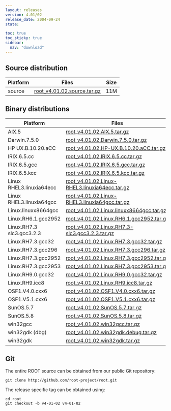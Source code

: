 ```yaml
---
layout: releases
version: 4.01/02
release_date: 2004-09-24
state:

toc: true
toc_sticky: true
sidebar:
  nav: "download"
---
```



## Source distribution

| Platform       | Files | Size |
|-----------|-------|-----|
| source | [root_v4.01.02.source.tar.gz](https://root.cern.ch/download/root_v4.01.02.source.tar.gz) |  11M |


## Binary distributions

| Platform       | Files | Size |
|-----------|-------|-----|
| AIX.5 | [root_v4.01.02.AIX.5.tar.gz](https://root.cern.ch/download/root_v4.01.02.AIX.5.tar.gz) |  24M |
| Darwin.7.5.0 | [root_v4.01.02.Darwin.7.5.0.tar.gz](https://root.cern.ch/download/root_v4.01.02.Darwin.7.5.0.tar.gz) |  37M |
| HP UX.B.10.20.aCC | [root_v4.01.02.HP-UX.B.10.20.aCC.tar.gz](https://root.cern.ch/download/root_v4.01.02.HP-UX.B.10.20.aCC.tar.gz) |  25M |
| IRIX.6.5.cc | [root_v4.01.02.IRIX.6.5.cc.tar.gz](https://root.cern.ch/download/root_v4.01.02.IRIX.6.5.cc.tar.gz) |  23M |
| IRIX.6.5.gcc | [root_v4.01.02.IRIX.6.5.gcc.tar.gz](https://root.cern.ch/download/root_v4.01.02.IRIX.6.5.gcc.tar.gz) |  28M |
| IRIX.6.5.kcc | [root_v4.01.02.IRIX.6.5.kcc.tar.gz](https://root.cern.ch/download/root_v4.01.02.IRIX.6.5.kcc.tar.gz) |  21M |
| Linux RHEL3.linuxia64ecc | [root_v4.01.02.Linux-RHEL3.linuxia64ecc.tar.gz](https://root.cern.ch/download/root_v4.01.02.Linux-RHEL3.linuxia64ecc.tar.gz) |  35M |
| Linux RHEL3.linuxia64gcc | [root_v4.01.02.Linux-RHEL3.linuxia64gcc.tar.gz](https://root.cern.ch/download/root_v4.01.02.Linux-RHEL3.linuxia64gcc.tar.gz) |  21M |
| Linux.linuxx8664gcc | [root_v4.01.02.Linux.linuxx8664gcc.tar.gz](https://root.cern.ch/download/root_v4.01.02.Linux.linuxx8664gcc.tar.gz) |  17M |
| Linux.RH6.1.gcc2952 | [root_v4.01.02.Linux.RH6.1.gcc2952.tar.gz](https://root.cern.ch/download/root_v4.01.02.Linux.RH6.1.gcc2952.tar.gz) |  20M |
| Linux.RH7.3 slc3.gcc3.2.3 | [root_v4.01.02.Linux.RH7.3-slc3.gcc3.2.3.tar.gz](https://root.cern.ch/download/root_v4.01.02.Linux.RH7.3-slc3.gcc3.2.3.tar.gz) |  20M |
| Linux.RH7.3.gcc32 | [root_v4.01.02.Linux.RH7.3.gcc32.tar.gz](https://root.cern.ch/download/root_v4.01.02.Linux.RH7.3.gcc32.tar.gz) |  22M |
| Linux.RH7.3.gcc296 | [root_v4.01.02.Linux.RH7.3.gcc296.tar.gz](https://root.cern.ch/download/root_v4.01.02.Linux.RH7.3.gcc296.tar.gz) |  25M |
| Linux.RH7.3.gcc2952 | [root_v4.01.02.Linux.RH7.3.gcc2952.tar.gz](https://root.cern.ch/download/root_v4.01.02.Linux.RH7.3.gcc2952.tar.gz) |  22M |
| Linux.RH7.3.gcc2953 | [root_v4.01.02.Linux.RH7.3.gcc2953.tar.gz](https://root.cern.ch/download/root_v4.01.02.Linux.RH7.3.gcc2953.tar.gz) |  25M |
| Linux.RH9.0.gcc32 | [root_v4.01.02.Linux.RH9.0.gcc32.tar.gz](https://root.cern.ch/download/root_v4.01.02.Linux.RH9.0.gcc32.tar.gz) |  19M |
| Linux.RH9.icc8 | [root_v4.01.02.Linux.RH9.icc8.tar.gz](https://root.cern.ch/download/root_v4.01.02.Linux.RH9.icc8.tar.gz) |  21M |
| OSF1.V4.0.cxx6 | [root_v4.01.02.OSF1.V4.0.cxx6.tar.gz](https://root.cern.ch/download/root_v4.01.02.OSF1.V4.0.cxx6.tar.gz) |  24M |
| OSF1.V5.1.cxx6 | [root_v4.01.02.OSF1.V5.1.cxx6.tar.gz](https://root.cern.ch/download/root_v4.01.02.OSF1.V5.1.cxx6.tar.gz) |  22M |
| SunOS.5.7 | [root_v4.01.02.SunOS.5.7.tar.gz](https://root.cern.ch/download/root_v4.01.02.SunOS.5.7.tar.gz) |  27M |
| SunOS.5.8 | [root_v4.01.02.SunOS.5.8.tar.gz](https://root.cern.ch/download/root_v4.01.02.SunOS.5.8.tar.gz) |  24M |
| win32gcc | [root_v4.01.02.win32gcc.tar.gz](https://root.cern.ch/download/root_v4.01.02.win32gcc.tar.gz) |  20M |
| win32gdk (dbg) | [root_v4.01.02.win32gdk.debug.tar.gz](https://root.cern.ch/download/root_v4.01.02.win32gdk.debug.tar.gz) |  33M |
| win32gdk | [root_v4.01.02.win32gdk.tar.gz](https://root.cern.ch/download/root_v4.01.02.win32gdk.tar.gz) |  22M |


## Git
The entire ROOT source can be obtained from our public Git repository:

~~~
git clone http://github.com/root-project/root.git
~~~
The release specific tag can be obtained using:
~~~
cd root
git checkout -b v4-01-02 v4-01-02
~~~

